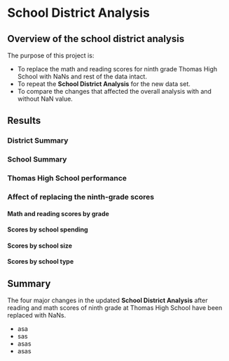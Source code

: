 # School District Analysis

## Overview of the school district analysis

The purpose of this project is:
* To replace the math and reading scores for ninth grade Thomas High School with NaNs and rest of the data intact.
* To repeat the **School District Analysis** for the new data set.
* To compare the changes that affected the overall analysis with and without NaN value.

## Results

### District Summary

### School Summary

### Thomas High School performance

### Affect of replacing the ninth-grade scores

#### Math and reading scores by grade

#### Scores by school spending

#### Scores by school size

#### Scores by school type

## Summary

The four major changes in the updated **School District Analysis** after reading and math scores of ninth grade at Thomas High School have been replaced with NaNs.
* asa
* sas
* asas
* asas
